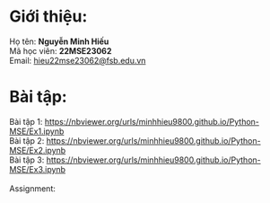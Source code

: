 # Giới thiệu:
Họ tên: **Nguyễn Minh Hiếu**<br />
Mã học viên: **22MSE23062**<br />
Email: hieu22mse23062@fsb.edu.vn
# Bài tập:
Bài tập 1: https://nbviewer.org/urls/minhhieu9800.github.io/Python-MSE/Ex1.ipynb<br />
Bài tập 2: https://nbviewer.org/urls/minhhieu9800.github.io/Python-MSE/Ex2.ipynb<br />
Bài tập 3: https://nbviewer.org/urls/minhhieu9800.github.io/Python-MSE/Ex3.ipynb<br /><br />
Assignment: 
